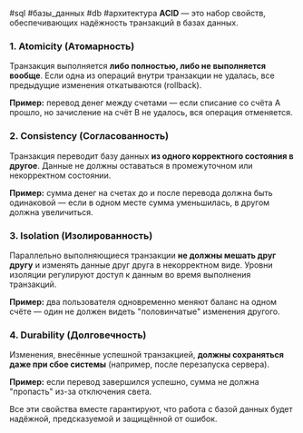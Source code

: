 #sql #базы_данных #db #архитектура
**ACID** — это набор свойств, обеспечивающих надёжность транзакций в базах данных.

### **1. Atomicity (Атомарность)**

Транзакция выполняется **либо полностью, либо не выполняется вообще**. Если одна из операций внутри транзакции не удалась, все предыдущие изменения откатываются (rollback).

**Пример:** перевод денег между счетами — если списание со счёта A прошло, но зачисление на счёт B не удалось, вся операция отменяется.

### **2. Consistency (Согласованность)**

Транзакция переводит базу данных **из одного корректного состояния в другое**. Данные не должны оставаться в промежуточном или некорректном состоянии.

**Пример:** сумма денег на счетах до и после перевода должна быть одинаковой — если в одном месте сумма уменьшилась, в другом должна увеличиться.

### **3. Isolation (Изолированность)**

Параллельно выполняющиеся транзакции **не должны мешать друг другу** и изменять данные друг друга в некорректном виде. Уровни изоляции регулируют доступ к данным во время выполнения транзакций.

**Пример:** два пользователя одновременно меняют баланс на одном счёте — один не должен видеть "половинчатые" изменения другого.

### **4. Durability (Долговечность)**

Изменения, внесённые успешной транзакцией, **должны сохраняться даже при сбое системы** (например, после перезапуска сервера).

**Пример:** если перевод завершился успешно, сумма не должна "пропасть" из-за отключения света.

Все эти свойства вместе гарантируют, что работа с базой данных будет надёжной, предсказуемой и защищённой от ошибок.
